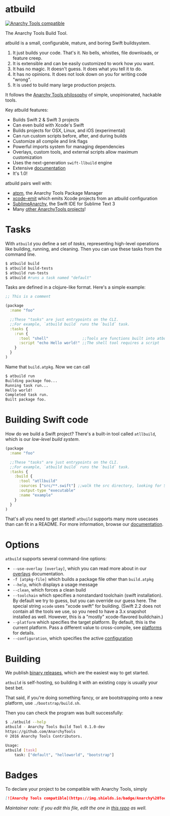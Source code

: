 # atbuild

[![Anarchy Tools compatible](https://img.shields.io/badge/Anarchy%20Tools-compatible-4BC51D.svg?style=flat)](http://anarchytools.org)

The Anarchy Tools Build Tool.

atbuild is a small, configurable, mature, and boring Swift buildsystem.

1.  It just builds your code.  That's it.  No bells, whistles, file downloads, or feature creep.
2.  It is extensible and can be easily customized to work how *you* want.
3.  It has no magic.  It doesn't guess.  It does what you tell it to do.
4.  It has no opinions.  It does not look down on you for writing code "wrong".
5.  It is used to build many large production projects.

It follows the [Anarchy Tools philosophy](https://github.com/AnarchyTools/anarchytools.github.io) of simple, unopinionated, hackable tools.

Key atbuild features:

* Builds Swift 2 & Swift 3 projects
* Can even build with Xcode's Swift
* Builds projects for OSX, Linux, and iOS (experimental)
* Can run custom scripts before, after, and during builds
* Customize all compile and link flags
* Powerful imports system for managing dependencies
* Overlays, custom tools, and external scripts allow maximum customization
* Uses the next-generation `swift-llbuild` engine
* Extensive [documentation](http://anarchytools.org)
* It's 1.0!

atbuild pairs well with:

* [atpm](https://github.com/AnarchyTools/atpm), the Anarchy Tools Package Manager
* [xcode-emit](https://github.com/AnarchyTools/xcode-emit) which emits Xcode projects from an atbuild configuration
* [SublimeAnarchy](https://github.com/AnarchyTools/SublimeAnarchy), the Swift IDE for Sublime Text 3
* Many [other AnarchyTools projects](https://github.com/AnarchyTools)!

# Tasks

With `atbuild` you define a set of *tasks*, representing high-level operations like building, running, and cleaning.  Then you can use these tasks from the command line.

```bash
$ atbuild build
$ atbuild build-tests
$ atbuild run-tests
$ atbuild #runs a task named "default"
```


Tasks are defined in a clojure-like format.  Here's a simple example:

```clojure
;; This is a comment

(package
  :name "foo"

  ;;These "tasks" are just entrypoints on the CLI.
  ;;For example, `atbuild build` runs the `build` task.
  :tasks {
    :run {
      :tool "shell"               ;;Tools are functions built into atbuild.
      :script "echo Hello world!" ;;The shell tool requires a script
    }
  }
)
```

Name that `build.atpkg`.  Now we can call 

```bash
$ atbuild run
Building package foo...
Running task run...
Hello world!
Completed task run.
Built package foo.
```

# Building Swift code

How do we build a Swift project?  There's a built-in tool called `atllbuild`, which is our *low-level build system*.

```clojure
(package
  :name "foo"

  ;;These "tasks" are just entrypoints on the CLI.
  ;;For example, `atbuild build` runs the `build` task.
  :tasks {
    :build {
      :tool "atllbuild"
      :sources ["src/**.swift"] ;;walk the src directory, looking for Swift files
      :output-type "executable"
      :name "example"
    }
  }
)
```

That's all you need to get started!  `atbuild` supports many more usecases than can fit in a README.  For more information, browse our [documentation](http://anarchytools.org).

# Options

`atbuild` supports several command-line options:

* `--use-overlay [overlay]`, which you can read more about in our [overlays](http://anarchytools.org/docs/overlays.html) documentation.
* `-f [atpkg-file]` which builds a package file other than `build.atpkg`
* `--help`, which displays a usage message
* `--clean`, which forces a clean build
* `--toolchain` which specifies a nonstandard toolchain (swift installation).  By default we try to guess, but you can override our guess here.  The special string `xcode` uses "xcode swift" for building.  (Swift 2.2 does not contain all the tools we use, so you need to have a 3.x snapshot installed as well.  However, this is a "mostly" xcode-flavored buildchain.)
* `--platform` which specifies the target platform.  By default, this is the current platform.  Pass a different value to cross-compile, see [platforms](http://anarchytools.org/docs/platforms.html) for details.
* `--configuration`, which specifies the active [configuration](http://anarchytools.org/docs/configurations.html)

# Building

We publish [binary releases](https://github.com/AnarchyTools/atbuild/releases), which are the easiest way to get started.

`atbuild` is self-hosting, so building it with an existing copy is usually your best bet.

That said, if you're doing something fancy, or are bootstrapping onto a new platform, use `./bootstrap/build.sh`.

Then you can check the program was built successfully:

```bash
$ ./atbuild --help
atbuild - Anarchy Tools Build Tool 0.1.0-dev
https://github.com/AnarchyTools
© 2016 Anarchy Tools Contributors.

Usage:
atbuild [task]
    task: ["default", "helloworld", "bootstrap"]
```

# Badges

To declare your project to be compatible with Anarchy Tools, simply

```markdown
[![Anarchy Tools compatible](https://img.shields.io/badge/Anarchy%20Tools-compatible-4BC51D.svg?style=flat)](http://anarchytools.org)
```


*Maintainer note: if you edit this file, edit the one in [this repo](https://github.com/AnarchyTools/anarchytools.github.io) as well.*

